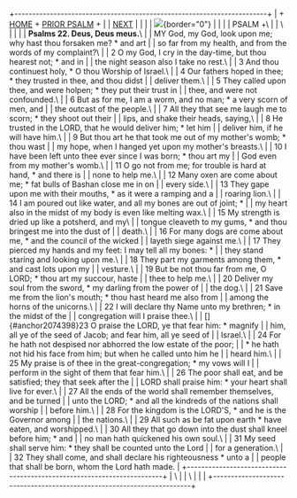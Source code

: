 +-----------------------------------------------------------------------+
| \+ [HOME](../index.html) + [PRIOR PSALM](Ps21.html) +                 |
| [NEXT](Ps23.html)                                                     |
|                                                                       |
| ![](http://stats.superstats.com/b/ss/DAVIDMCMANNES/1){border="0"}     |
|                                                                       |
| PSALM +\                                                              |
| \                                                                     |
|                                                                       |
| **Psalms 22. Deus, Deus meus.**\                                      |
| MY God, my God, look upon me; why hast thou forsaken me? \* and art   |
| so far from my health, and from the words of my complaint?\           |
| 2 O my God, I cry in the day-time, but thou hearest not; \* and in    |
| the night season also I take no rest.\                                |
| 3 And thou continuest holy, \* O thou Worship of Israel.\             |
| 4 Our fathers hoped in thee; \* they trusted in thee, and thou didst  |
| deliver them.\                                                        |
| 5 They called upon thee, and were holpen; \* they put their trust in  |
| thee, and were not confounded.\                                       |
| 6 But as for me, I am a worm, and no man; \* a very scorn of men, and |
| the outcast of the people.\                                           |
| 7 All they that see me laugh me to scorn; \* they shoot out their     |
| lips, and shake their heads, saying,\                                 |
| 8 He trusted in the LORD, that he would deliver him; \* let him       |
| deliver him, if he will have him.\                                    |
| 9 But thou art he that took me out of my mother\'s womb; \* thou wast |
| my hope, when I hanged yet upon my mother\'s breasts.\                |
| 10 I have been left unto thee ever since I was born; \* thou art my   |
| God even from my mother\'s womb.\                                     |
| 11 O go not from me; for trouble is hard at hand, \* and there is     |
| none to help me.\                                                     |
| 12 Many oxen are come about me; \* fat bulls of Bashan close me in on |
| every side.\                                                          |
| 13 They gape upon me with their mouths, \* as it were a ramping and a |
| roaring lion.\                                                        |
| 14 I am poured out like water, and all my bones are out of joint; \*  |
| my heart also in the midst of my body is even like melting wax.\      |
| 15 My strength is dried up like a potsherd, and my\                   |
| tongue cleaveth to my gums, \* and thou bringest me into the dust of  |
| death.\                                                               |
| 16 For many dogs are come about me, \* and the council of the wicked  |
| layeth siege against me.\                                             |
| 17 They pierced my hands and my feet: I may tell all my bones: \*     |
| they stand staring and looking upon me.\                              |
| 18 They part my garments among them, \* and cast lots upon my         |
| vesture.\                                                             |
| 19 But be not thou far from me, O LORD; \* thou art my succour, haste |
| thee to help me.\                                                     |
| 20 Deliver my soul from the sword, \* my darling from the power of    |
| the dog.\                                                             |
| 21 Save me from the lion\'s mouth; \* thou hast heard me also from    |
| among the horns of the unicorns.\                                     |
| 22 I will declare thy Name unto my brethren; \* in the midst of the   |
| congregation will I praise thee.\                                     |
| []{#anchor2074398}23 O praise the LORD, ye that fear him: \* magnify  |
| him, all ye of the seed of Jacob; and fear him, all ye seed of        |
| Israel.\                                                              |
| 24 For he hath not despised nor abhorred the low estate of the poor;  |
| \* he hath not hid his face from him; but when he called unto him he  |
| heard him.\                                                           |
| 25 My praise is of thee in the great-congregation; \* my vows will I  |
| perform in the sight of them that fear him.\                          |
| 26 The poor shall eat, and be satisfied; they that seek after the     |
| LORD shall praise him: \* your heart shall live for ever.\            |
| 27 All the ends of the world shall remember themselves, and be turned |
| unto the LORD; \* and all the kindreds of the nations shall worship   |
| before him.\                                                          |
| 28 For the kingdom is the LORD\'S, \* and he is the Governor among    |
| the nations.\                                                         |
| 29 All such as be fat upon earth \* have eaten, and worshipped.\      |
| 30 All they that go down into the dust shall kneel before him; \* and |
| no man hath quickened his own soul.\                                  |
| 31 My seed shall serve him: \* they shall be counted unto the Lord    |
| for a generation.\                                                    |
| 32 They shall come, and shall declare his righteousness \* unto a     |
| people that shall be born, whom the Lord hath made.                   |
+-----------------------------------------------------------------------+
| \                                                                     |
| \                                                                     |
| [](http://www.episcopalnet.org/DBS/DOR.html)                          |
+-----------------------------------------------------------------------+

